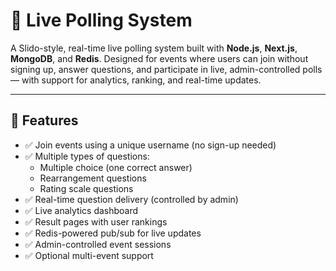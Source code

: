 # 🎯 Live Polling System

A Slido-style, real-time live polling system built with **Node.js**, **Next.js**, **MongoDB**, and **Redis**. Designed for events where users can join without signing up, answer questions, and participate in live, admin-controlled polls — with support for analytics, ranking, and real-time updates.

---

## 🚀 Features

- ✅ Join events using a unique username (no sign-up needed)
- ✅ Multiple types of questions:
  - Multiple choice (one correct answer)
  - Rearrangement questions
  - Rating scale questions
- ✅ Real-time question delivery (controlled by admin)
- ✅ Live analytics dashboard
- ✅ Result pages with user rankings
- ✅ Redis-powered pub/sub for live updates
- ✅ Admin-controlled event sessions
- ✅ Optional multi-event support

